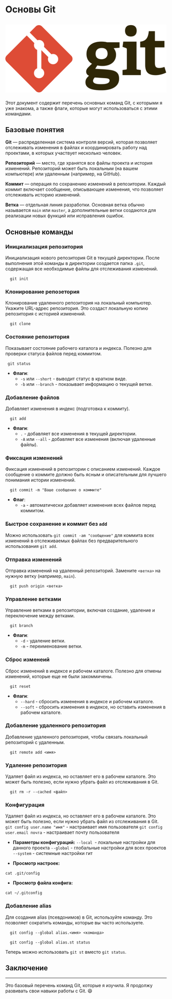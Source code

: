 
# Основы Git 

![Заглавная картинка](img/img-git.png)
---

Этот документ содержит перечень основных команд Git, с которыми я уже знакома, а также флаги, которые могут использоваться с этими командами.

## Базовые понятия

**Git** —  распределенная система контроля версий, которая позволяет отслеживать изменения в файлах и координировать работу над проектами, в которых участвует несколько человек. 

**Репозиторий** —  место, где хранятся все файлы проекта и история изменений. Репозиторий может быть локальным (на вашем компьютере) или удаленным (например, на GitHub).

**Коммит** —  операция по сохранению изменений в репозитории. Каждый коммит включает сообщение, описывающее изменения, что позволяет отслеживать историю изменений.

**Ветка** —  отдельная линия разработки. Основная ветка обычно называется `main` или `master`, а дополнительные ветки создаются для реализации новых функций или исправления ошибок.

## Основные команды

### Инициализация репозитория
 Инициализация нового репозитория Git в текущей директории. После выполнения этой команды в директории создается папка `.git`, содержащая все необходимые файлы для отслеживания изменений.
```
  git init 
```

### Клонирование репозетория
 Клонирование удаленного репозитория на локальный компьютер. Укажите URL-адрес репозитория. Это создаст локальную копию репозитория с историей изменений.
```
  git clone 
```

### Состояние репозитория
 Показывает состояние рабочего каталога и индекса. Полезно для проверки статуса файлов перед коммитом.
 ```
  git status
```
- **Флаги**: 
  - `-s` или `--short` - выводит статус в кратком виде.
  - `-b` или `--branch` - показывает информацию о текущей ветке.

### Добавление файлов
Добавляет изменения в индекс (подготовка к коммиту).
```
  git add 
```
- **Флаги**: 
  - `.` - добавляет все изменения в текущей директории.
  - `-A` или `--all` - добавляет все изменения (включая удаленные файлы).

### Фиксация изменений
 Фиксация изменений в репозитории с описанием изменений. Каждое сообщение о коммите должно быть ясным и описательным для лучшего понимания истории изменений.
```
  git commit -m "Ваше сообщение о коммите"
```
- **Флаг**: 
  - `-a` - автоматически добавляет изменения всех файлов перед коммитом.

### Быстрое сохранение и коммит без `add`
 Можно использовать `git commit -am "сообщение"` для коммита всех изменений в отслеживаемых файлах без предварительного использования `git add`.

### Отправка изменений
 Отправка изменений на удаленный репозиторий. Замените `<ветка>` на нужную ветку (например, `main`).
```
  git push origin <ветка>
```

### Управление ветками
 Управление ветками в репозитории, включая создание, удаление и переключение между ветками.
```
  git branch 
```
- **Флаги**: 
  - `-d` - удаление ветки.
  - `-m` - переименование ветки.

### Сброс изменеий
 Сброс изменений в индексе и рабочем каталоге. Полезно для отмены изменений, которые еще не были закоммичены.
```
  git reset 
```
- **Флаги**: 
  - `--hard` - сбросить изменения в индексе и рабочем каталоге.
  - `--soft` - сбросить изменения в индексе, но оставить изменения в рабочем каталоге.

###  Добавление удаленного репозитория
 Добавление удаленного репозитория, чтобы связать локальный репозиторий с удаленным.
```
  git remote add <имя>
```
### Удаление репозитория
 Удаляет файл из индекса, но оставляет его в рабочем каталоге. Это может быть полезно, если нужно убрать файл из отслеживания в Git.
```
  git rm -r --cached <файл>
```

### Конфигурация 
 Удаляет файл из индекса, но оставляет его в рабочем каталоге. Это может быть полезно, если нужно убрать файл из отслеживания в Git.
`git config user.name "имя"` - настраивает имя пользователя
`git config user.email почта` - настраивает почту пользователя

- **Параметры конфигураций:**
`--local `- локальные настройки для данного проекта
`--global` - глобальные настройки для всех проектов
`--system` - системные настройки гит

- **Просмотр настроек:**
```
cat .git/config
```
- **Просмотр файла конфига:**
```
cat ~/.gitconfig
```

### Добавление alias
 Для создания alias (псевдонимов) в Git, используйте команду. Это позволяет сократить команды, которые вы часто используете.
```
  git config --global alias.<имя> <команда>
```
```
  git config --global alias.st status
```
Теперь можно использовать `git st` вместо `git status`.

## Заключение
---
Это базовый перечень команд Git, которые я изучила. Я продолжу развивать свои навыки работы с Git. :smile: